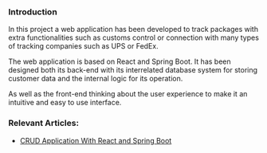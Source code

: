 ### Introduction
In this project a web application has been developed to track packages with extra functionalities such as customs control or connection with many types of tracking companies such as UPS or FedEx. 

The web application is based on React and Spring Boot. It has been designed both its back-end with its interrelated database system for storing customer data and the internal logic for its operation.

As well as the front-end thinking about the user experience to make it an intuitive and easy to use interface.


### Relevant Articles:

- [CRUD Application With React and Spring Boot](https://www.baeldung.com/spring-boot-react-crud)
